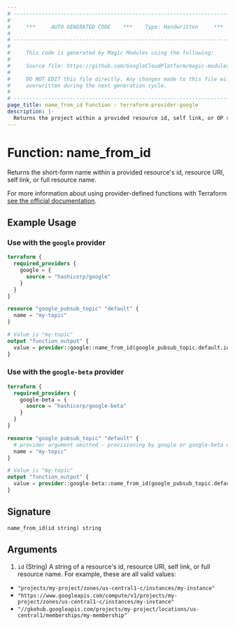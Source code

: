```yaml
---
# ----------------------------------------------------------------------------
#
#     ***     AUTO GENERATED CODE    ***    Type: Handwritten     ***
#
# ----------------------------------------------------------------------------
#
#     This code is generated by Magic Modules using the following:
#
#     Source file: https://github.com/GoogleCloudPlatform/magic-modules/tree/main/mmv1/third_party/terraform/website/docs/functions/name_from_id.html.markdown
#
#     DO NOT EDIT this file directly. Any changes made to this file will be
#     overwritten during the next generation cycle.
#
# ----------------------------------------------------------------------------
page_title: name_from_id Function - terraform-provider-google
description: |-
  Returns the project within a provided resource id, self link, or OP style resource name.
---
```


# Function: name_from_id

Returns the short-form name within a provided resource's id, resource URI, self link, or full resource name.

For more information about using provider-defined functions with Terraform [see the official documentation](https://developer.hashicorp.com/terraform/plugin/framework/functions/concepts).

## Example Usage

### Use with the `google` provider

```terraform
terraform {
  required_providers {
    google = {
      source = "hashicorp/google"
    }
  }
}

resource "google_pubsub_topic" "default" {
  name = "my-topic"
}

# Value is "my-topic"
output "function_output" {
  value = provider::google::name_from_id(google_pubsub_topic.default.id)
}
```

### Use with the `google-beta` provider

```terraform
terraform {
  required_providers {
    google-beta = {
      source = "hashicorp/google-beta"
    }
  }
}

resource "google_pubsub_topic" "default" {
  # provider argument omitted - provisioning by google or google-beta doesn't impact this example
  name = "my-topic"
}

# Value is "my-topic"
output "function_output" {
  value = provider::google-beta::name_from_id(google_pubsub_topic.default.id)
}
```

## Signature

```text
name_from_id(id string) string
```

## Arguments

1. `id` (String) A string of a resource's id, resource URI, self link, or full resource name. For example, these are all valid values:

* `"projects/my-project/zones/us-central1-c/instances/my-instance"`
* `"https://www.googleapis.com/compute/v1/projects/my-project/zones/us-central1-c/instances/my-instance"`
* `"//gkehub.googleapis.com/projects/my-project/locations/us-central1/memberships/my-membership"`
